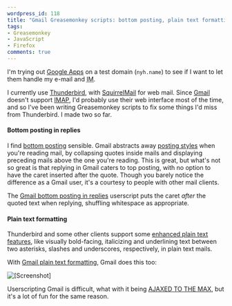 ```yaml
---
wordpress_id: 118
title: "Gmail Greasemonkey scripts: bottom posting, plain text formatting"
tags:
- Greasemonkey
- JavaScript
- Firefox
comments: true
---
```

I'm trying out <a href="http://www.google.com/a">Google Apps</a> on a test domain (<code>nyh.name</code>) to see if I want to let them handle my e-mail and <abbr title="Instant Messaging">IM</abbr>.

I currently use <a href="http://www.mozilla.com/thunderbird/">Thunderbird</a>, with <a href="http://www.squirrelmail.org/">SquirrelMail</a> for web mail. Since <a href="http://mail.google.com/">Gmail</a> doesn't support <a href="http://en.wikipedia.org/wiki/Internet_Message_Access_Protocol#Advantages_over_POP3">IMAP</a>, I'd probably use their web interface most of the time, and so I've been writing Greasemonkey scripts to fix some things I'd miss from Thunderbird. I made two so far.

<!--more-->

<h4>Bottom posting in replies</h4>

I find <a href="http://mailformat.dan.info/quoting/bottom-posting.html">bottom posting</a> sensible. Gmail abstracts away <a href="http://en.wikipedia.org/wiki/Posting_styles">posting styles</a> when you're reading mail, by collapsing quotes inside mails and displaying preceding mails above the one you're reading. This is great, but what's not so great is that replying in Gmail caters to top posting, with no option to have the caret inserted after the quote. Though you barely notice the difference as a Gmail user, it's a courtesy to people with other mail clients.

The <a href="http://userscripts.org/scripts/show/8041">Gmail bottom posting in replies</a> userscript puts the caret <em>after</em> the quoted text when replying, shuffling whitespace as appropriate.

<h4>Plain text formatting</h4>

Thunderbird and some other clients support some <a href="http://kb.mozillazine.org/Thunderbird_:_FAQs_:_Viewing_Headers#Enhanced_plain_text_features">enhanced plain text features</a>, like visually bold-facing, italicizing and underlining text between two asterisks, slashes and underscores, respectively, in plain text mails.

With <a href="http://userscripts.org/scripts/show/8178">Gmail plain text formatting</a>, Gmail does this too:

<p class="center"><img src="http://henrik.nyh.se/uploads/gm-gmail-formatascii.png" alt="[Screenshot]" /></p>

Userscripting Gmail is difficult, what with it being <a href="http://www.ok-cancel.com/comic/105.html">AJAXED TO THE MAX</a>, but it's a lot of fun for the same reason.
